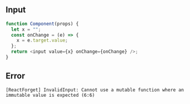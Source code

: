 
## Input

```javascript
function Component(props) {
  let x = "";
  const onChange = (e) => {
    x = e.target.value;
  };
  return <input value={x} onChange={onChange} />;
}

```


## Error

```
[ReactForget] InvalidInput: Cannot use a mutable function where an immutable value is expected (6:6)
```
          
      